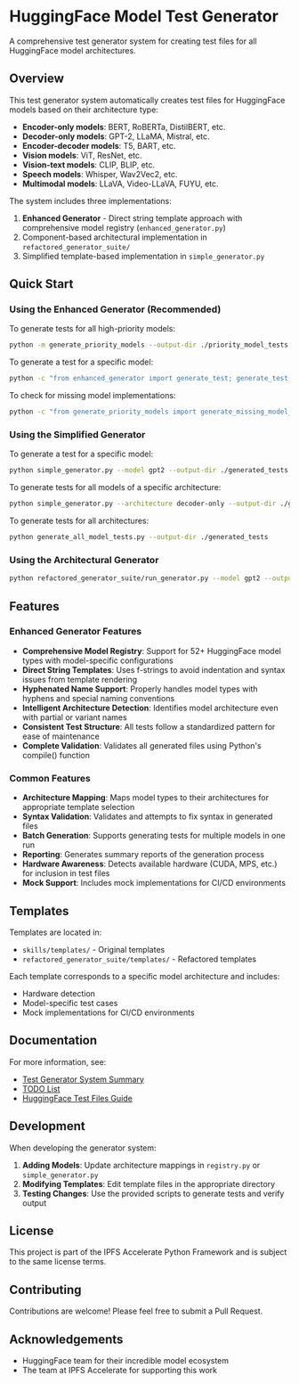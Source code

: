 # HuggingFace Model Test Generator

A comprehensive test generator system for creating test files for all HuggingFace model architectures.

## Overview

This test generator system automatically creates test files for HuggingFace models based on their architecture type:

- **Encoder-only models**: BERT, RoBERTa, DistilBERT, etc.
- **Decoder-only models**: GPT-2, LLaMA, Mistral, etc.
- **Encoder-decoder models**: T5, BART, etc.
- **Vision models**: ViT, ResNet, etc.
- **Vision-text models**: CLIP, BLIP, etc.
- **Speech models**: Whisper, Wav2Vec2, etc.
- **Multimodal models**: LLaVA, Video-LLaVA, FUYU, etc.

The system includes three implementations:
1. **Enhanced Generator** - Direct string template approach with comprehensive model registry (`enhanced_generator.py`)
2. Component-based architectural implementation in `refactored_generator_suite/`
3. Simplified template-based implementation in `simple_generator.py`

## Quick Start

### Using the Enhanced Generator (Recommended)

To generate tests for all high-priority models:

```bash
python -m generate_priority_models --output-dir ./priority_model_tests --priority high
```

To generate a test for a specific model:

```bash
python -c "from enhanced_generator import generate_test; generate_test('bert', './output_dir')"
```

To check for missing model implementations:

```bash
python -c "from generate_priority_models import generate_missing_model_report; generate_missing_model_report('./reports')"
```

### Using the Simplified Generator

To generate a test for a specific model:

```bash
python simple_generator.py --model gpt2 --output-dir ./generated_tests
```

To generate tests for all models of a specific architecture:

```bash
python simple_generator.py --architecture decoder-only --output-dir ./generated_tests --limit 3
```

To generate tests for all architectures:

```bash
python generate_all_model_tests.py --output-dir ./generated_tests
```

### Using the Architectural Generator

```bash
python refactored_generator_suite/run_generator.py --model gpt2 --output-dir ./generated_tests
```

## Features

### Enhanced Generator Features
- **Comprehensive Model Registry**: Support for 52+ HuggingFace model types with model-specific configurations
- **Direct String Templates**: Uses f-strings to avoid indentation and syntax issues from template rendering
- **Hyphenated Name Support**: Properly handles model types with hyphens and special naming conventions
- **Intelligent Architecture Detection**: Identifies model architecture even with partial or variant names
- **Consistent Test Structure**: All tests follow a standardized pattern for ease of maintenance
- **Complete Validation**: Validates all generated files using Python's compile() function

### Common Features
- **Architecture Mapping**: Maps model types to their architectures for appropriate template selection
- **Syntax Validation**: Validates and attempts to fix syntax in generated files
- **Batch Generation**: Supports generating tests for multiple models in one run
- **Reporting**: Generates summary reports of the generation process
- **Hardware Awareness**: Detects available hardware (CUDA, MPS, etc.) for inclusion in test files
- **Mock Support**: Includes mock implementations for CI/CD environments

## Templates

Templates are located in:
- `skills/templates/` - Original templates
- `refactored_generator_suite/templates/` - Refactored templates

Each template corresponds to a specific model architecture and includes:
- Hardware detection
- Model-specific test cases
- Mock implementations for CI/CD environments

## Documentation

For more information, see:
- [Test Generator System Summary](TEST_GENERATOR_SYSTEM_SUMMARY.md)
- [TODO List](TEST_GENERATOR_TODO.md)
- [HuggingFace Test Files Guide](HF_TEST_IMPLEMENTATION_CHECKLIST.md)

## Development

When developing the generator system:

1. **Adding Models**: Update architecture mappings in `registry.py` or `simple_generator.py`
2. **Modifying Templates**: Edit template files in the appropriate directory
3. **Testing Changes**: Use the provided scripts to generate tests and verify output

## License

This project is part of the IPFS Accelerate Python Framework and is subject to the same license terms.

## Contributing

Contributions are welcome! Please feel free to submit a Pull Request.

## Acknowledgements

- HuggingFace team for their incredible model ecosystem
- The team at IPFS Accelerate for supporting this work